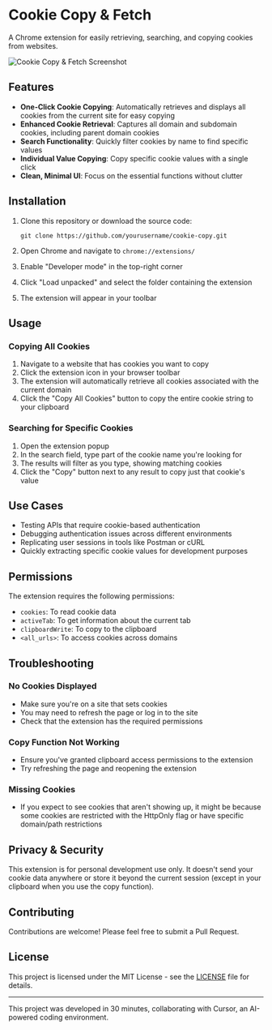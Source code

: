 # Cookie Copy & Fetch

A Chrome extension for easily retrieving, searching, and copying cookies from websites.

![Cookie Copy & Fetch Screenshot](screenshot.png)

## Features

- **One-Click Cookie Copying**: Automatically retrieves and displays all cookies from the current site for easy copying
- **Enhanced Cookie Retrieval**: Captures all domain and subdomain cookies, including parent domain cookies
- **Search Functionality**: Quickly filter cookies by name to find specific values
- **Individual Value Copying**: Copy specific cookie values with a single click
- **Clean, Minimal UI**: Focus on the essential functions without clutter

## Installation

1. Clone this repository or download the source code:
   ```
   git clone https://github.com/yourusername/cookie-copy.git
   ```

2. Open Chrome and navigate to `chrome://extensions/`

3. Enable "Developer mode" in the top-right corner

4. Click "Load unpacked" and select the folder containing the extension

5. The extension will appear in your toolbar

## Usage

### Copying All Cookies

1. Navigate to a website that has cookies you want to copy
2. Click the extension icon in your browser toolbar
3. The extension will automatically retrieve all cookies associated with the current domain
4. Click the "Copy All Cookies" button to copy the entire cookie string to your clipboard

### Searching for Specific Cookies

1. Open the extension popup
2. In the search field, type part of the cookie name you're looking for
3. The results will filter as you type, showing matching cookies
4. Click the "Copy" button next to any result to copy just that cookie's value

## Use Cases

- Testing APIs that require cookie-based authentication
- Debugging authentication issues across different environments
- Replicating user sessions in tools like Postman or cURL
- Quickly extracting specific cookie values for development purposes

## Permissions

The extension requires the following permissions:
- `cookies`: To read cookie data
- `activeTab`: To get information about the current tab
- `clipboardWrite`: To copy to the clipboard
- `<all_urls>`: To access cookies across domains

## Troubleshooting

### No Cookies Displayed
- Make sure you're on a site that sets cookies
- You may need to refresh the page or log in to the site
- Check that the extension has the required permissions

### Copy Function Not Working
- Ensure you've granted clipboard access permissions to the extension
- Try refreshing the page and reopening the extension

### Missing Cookies
- If you expect to see cookies that aren't showing up, it might be because some cookies are restricted with the HttpOnly flag or have specific domain/path restrictions

## Privacy & Security

This extension is for personal development use only. It doesn't send your cookie data anywhere or store it beyond the current session (except in your clipboard when you use the copy function).

## Contributing

Contributions are welcome! Please feel free to submit a Pull Request.

## License

This project is licensed under the MIT License - see the [LICENSE](LICENSE) file for details.

---

This project was developed in 30 minutes, collaborating with Cursor, an AI-powered coding environment.